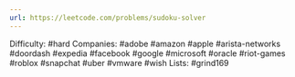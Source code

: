 ```yaml
---
url: https://leetcode.com/problems/sudoku-solver
---
```


Difficulty: #hard
Companies: #adobe #amazon #apple #arista-networks #doordash #expedia #facebook #google #microsoft #oracle #riot-games #roblox #snapchat #uber #vmware #wish
Lists: #grind169